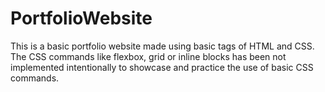 # PortfolioWebsite
This is a basic portfolio website made using basic tags of HTML and CSS.
The CSS commands like flexbox, grid or inline blocks has been not implemented intentionally to showcase and practice the use of basic CSS commands.
